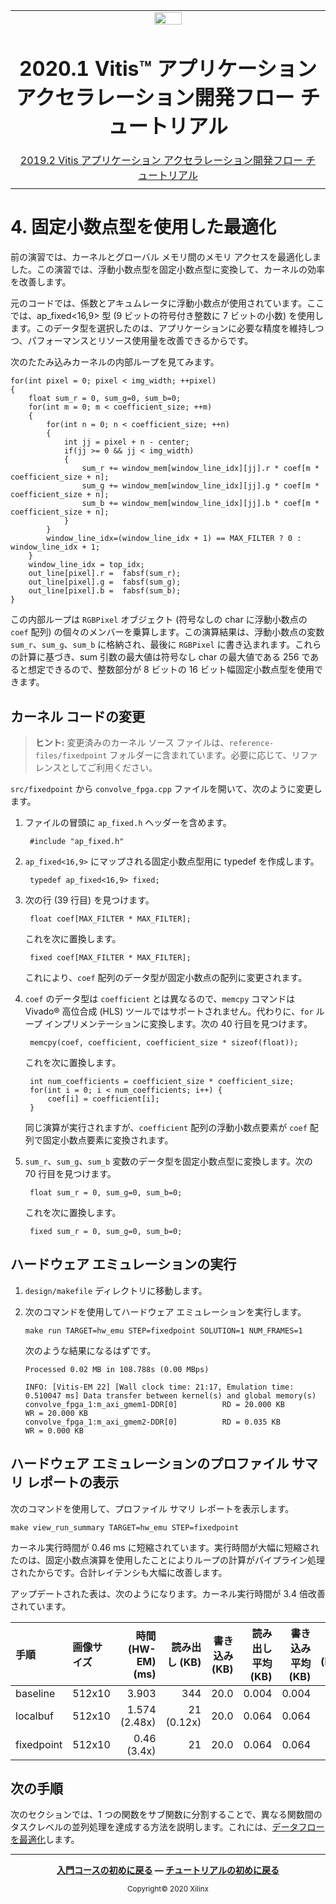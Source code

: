 <table class="sphinxhide">
 <tr>
   <td align="center"><img src="https://www.xilinx.com/content/dam/xilinx/imgs/press/media-kits/corporate/xilinx-logo.png" width="30%"/><h1>2020.1 Vitis™ アプリケーション アクセラレーション開発フロー チュートリアル</h1><a href="https://github.com/Xilinx/Vitis-Tutorials/branches/all">2019.2 Vitis アプリケーション アクセラレーション開発フロー チュートリアル</a></td>
 </tr>
 <tr>
 <td>
 </td>
 </tr>
</table>

# 4\. 固定小数点型を使用した最適化

前の演習では、カーネルとグローバル メモリ間のメモリ アクセスを最適化しました。この演習では、浮動小数点型を固定小数点型に変換して、カーネルの効率を改善します。

元のコードでは、係数とアキュムレータに浮動小数点が使用されています。ここでは、ap\_fixed\<16,9> 型 (9 ビットの符号付き整数に 7 ビットの小数) を使用します。このデータ型を選択したのは、アプリケーションに必要な精度を維持しつつ、パフォーマンスとリソース使用量を改善できるからです。

次のたたみ込みカーネルの内部ループを見てみます。

    for(int pixel = 0; pixel < img_width; ++pixel)
    {
        float sum_r = 0, sum_g=0, sum_b=0;
        for(int m = 0; m < coefficient_size; ++m)
        {
            for(int n = 0; n < coefficient_size; ++n)
            {
                int jj = pixel + n - center;
                if(jj >= 0 && jj < img_width)
                {
                    sum_r += window_mem[window_line_idx][jj].r * coef[m * coefficient_size + n];
                    sum_g += window_mem[window_line_idx][jj].g * coef[m * coefficient_size + n];
                    sum_b += window_mem[window_line_idx][jj].b * coef[m * coefficient_size + n];
                }
            }
            window_line_idx=(window_line_idx + 1) == MAX_FILTER ? 0 : window_line_idx + 1;
        }
        window_line_idx = top_idx;
        out_line[pixel].r =  fabsf(sum_r);
        out_line[pixel].g =  fabsf(sum_g);
        out_line[pixel].b =  fabsf(sum_b);
    }

この内部ループは `RGBPixel` オブジェクト (符号なしの char に浮動小数点の `coef` 配列) の個々のメンバーを乗算します。この演算結果は、浮動小数点の変数 `sum_r`、`sum_g`、`sum_b` に格納され、最後に `RGBPixel` に書き込まれます。これらの計算に基づき、sum 引数の最大値は符号なし char の最大値である 256 であると想定できるので、整数部分が 8 ビットの 16 ビット幅固定小数点型を使用できます。

## カーネル コードの変更

> **ヒント:** 変更済みのカーネル ソース ファイルは、`reference-files/fixedpoint` フォルダーに含まれています。必要に応じて、リファレンスとしてご利用ください。

`src/fixedpoint` から `convolve_fpga.cpp` ファイルを開いて、次のように変更します。

1. ファイルの冒頭に `ap_fixed.h` ヘッダーを含めます。

        #include "ap_fixed.h"

2. `ap_fixed<16,9>` にマップされる固定小数点型用に typedef を作成します。

        typedef ap_fixed<16,9> fixed;

3. 次の行 (39 行目) を見つけます。

        float coef[MAX_FILTER * MAX_FILTER];

   これを次に置換します。

        fixed coef[MAX_FILTER * MAX_FILTER];

   これにより、`coef` 配列のデータ型が固定小数点の配列に変更されます。

4. `coef` のデータ型は `coefficient` とは異なるので、`memcpy` コマンドは Vivado® 高位合成 (HLS) ツールではサポートされません。代わりに、`for` ループ インプリメンテーションに変換します。次の 40 行目を見つけます。

        memcpy(coef, coefficient, coefficient_size * sizeof(float));

   これを次に置換します。

        int num_coefficients = coefficient_size * coefficient_size;
        for(int i = 0; i < num_coefficients; i++) {
            coef[i] = coefficient[i];
        }

   同じ演算が実行されますが、`coefficient` 配列の浮動小数点要素が `coef` 配列で固定小数点要素に変換されます。

5. `sum_r`、`sum_g`、`sum_b` 変数のデータ型を固定小数点型に変換します。次の 70 行目を見つけます。

        float sum_r = 0, sum_g=0, sum_b=0;

   これを次に置換します。

        fixed sum_r = 0, sum_g=0, sum_b=0;

## ハードウェア エミュレーションの実行

1. `design/makefile` ディレクトリに移動します。

2. 次のコマンドを使用してハードウェア エミュレーションを実行します。

   ```
   make run TARGET=hw_emu STEP=fixedpoint SOLUTION=1 NUM_FRAMES=1
   ```

   次のような結果になるはずです。

   ```
   Processed 0.02 MB in 108.788s (0.00 MBps)

   INFO: [Vitis-EM 22] [Wall clock time: 21:17, Emulation time: 0.510047 ms] Data transfer between kernel(s) and global memory(s)
   convolve_fpga_1:m_axi_gmem1-DDR[0]          RD = 20.000 KB              WR = 20.000 KB
   convolve_fpga_1:m_axi_gmem2-DDR[0]          RD = 0.035 KB               WR = 0.000 KB  
   ```

## ハードウェア エミュレーションのプロファイル サマリ レポートの表示

次のコマンドを使用して、プロファイル サマリ レポートを表示します。

```
make view_run_summary TARGET=hw_emu STEP=fixedpoint
```

カーネル実行時間が 0.46 ms に短縮されています。実行時間が大幅に短縮されたのは、固定小数点演算を使用したことによりループの計算がパイプライン処理されたからです。合計レイテンシも大幅に改善します。

アップデートされた表は、次のようになります。カーネル実行時間が 3.4 倍改善されています。

| 手順| 画像サイズ| 時間 (HW-EM) (ms)| 読み出し (KB)| 書き込み (KB)| 読み出し平均 (KB)| 書き込み平均 (KB)| 帯域幅 (MBps)
|:----------|:----------|----------:|----------:|----------:|----------:|----------:|----------:
| baseline| 512x10| 3.903| 344| 20.0| 0.004| 0.004| 5.2
| localbuf| 512x10| 1.574 (2.48x)| 21 (0.12x)| 20.0| 0.064| 0.064| 13
| fixedpoint| 512x10| 0.46 (3.4x)| 21| 20.0| 0.064| 0.064| 44

[fixedtype_hwemu_profilesummary]: ./images/191_fixedtype_hwemu_pfsummary_new_2.jpg "固定小数点型バージョンのハードウェア エミュレーションのプロファイル サマリ"
## 次の手順

次のセクションでは、1 つの関数をサブ関数に分割することで、異なる関数間のタスクレベルの並列処理を達成する方法を説明します。これには、[データフローを最適化](./dataflow.md)します。</br>

<hr/>
<p align="center" class="sphinxhide"><b><a href="../vitis-getting-started/README.md">入門コースの初めに戻る</a> &mdash; <a href="../convolution-tutorial/README.md">チュートリアルの初めに戻る</a></b></p>
<p align="center" class="sphinxhide"><sup>Copyright&copy; 2020 Xilinx</sup></p>
